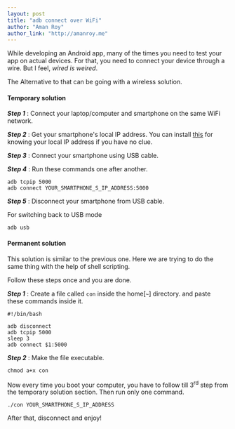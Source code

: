 ```yaml
---
layout: post
title: "adb connect over WiFi"
author: "Aman Roy"
author_link: "http://amanroy.me"
---
```


While developing an Android app, many of the times you need to test your app on actual devices. For that, you need to connect your device through a wire. But I feel, _wired is weired_.

The Alternative to that can be going with a wireless solution.

#### **Temporary solution**

_**Step 1**_ : Connect your laptop/computer and smartphone on the same WiFi network.

_**Step 2**_ : Get your smartphone's local IP address. 
You can install <a href="https://play.google.com/store/apps/details?id=com.abhijay.ipaddress">this</a> for knowing your local IP address if you have no clue.

_**Step 3**_ : Connect your smartphone using USB cable.

_**Step 4**_ : Run these commands one after another.

```shell
adb tcpip 5000
adb connect YOUR_SMARTPHONE_S_IP_ADDRESS:5000
```

_**Step 5**_ : Disconnect your smartphone from USB cable.

For switching back to USB mode 
```shell
adb usb
```

#### **Permanent solution**

This solution is similar to the previous one. Here we are trying to do the same thing with the help of shell scripting.

Follow these steps once and you are done.

_**Step 1**_ : Create a file called `con` inside the home[`~`] directory. and paste these commands inside it.

```shell
#!/bin/bash

adb disconnect
adb tcpip 5000
sleep 3
adb connect $1:5000
```

_**Step 2**_ : Make the file executable. 

```shell
chmod a+x con
```

Now every time you boot your computer, you have to follow till 3<sup>rd</sup> step from the temporary solution section. Then run only one command.

```shell
./con YOUR_SMARTPHONE_S_IP_ADDRESS
```

After that, disconnect and enjoy!